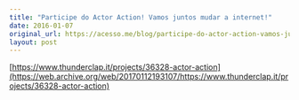 ```yaml
---
title: "Participe do Actor Action! Vamos juntos mudar a internet!"
date: 2016-01-07
original_url: https://acesso.me/blog/participe-do-actor-action-vamos-juntos-mudar-a-internet/
layout: post
---
```


[https://www.thunderclap.it/projects/36328-actor-action](https://web.archive.org/web/20170112193107/https://www.thunderclap.it/projects/36328-actor-action)
